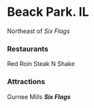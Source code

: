 # Beack Park. IL
Northeast of _Six Flags_

### Restaurants
Red Roin
Steak N Shake

### Attractions
Gurnee Mills
***Six Flags***
